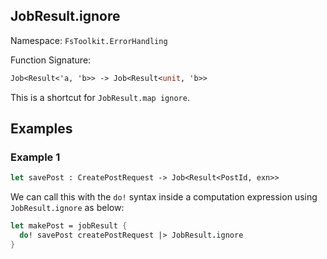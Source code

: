 ## JobResult.ignore

Namespace: `FsToolkit.ErrorHandling`

Function Signature:

```fsharp
Job<Result<'a, 'b>> -> Job<Result<unit, 'b>>
```

This is a shortcut for `JobResult.map ignore`.

## Examples

### Example 1

```fsharp
let savePost : CreatePostRequest -> Job<Result<PostId, exn>>
```

We can call this with the `do!` syntax inside a computation expression using `JobResult.ignore` as below:

```fsharp
let makePost = jobResult {
  do! savePost createPostRequest |> JobResult.ignore
}
```